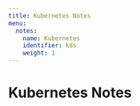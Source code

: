 ```yaml
---
title: Kubernetes Notes
menu:
  notes:
    name: Kubernetes
    identifier: k8s
    weight: 1
---
```

# Kubernetes Notes
